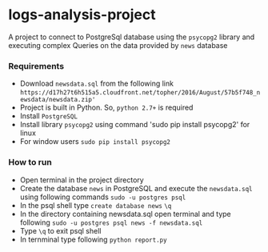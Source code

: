 # logs-analysis-project
A project to connect to PostgreSql database using the `psycopg2` library and executing complex Queries on the data provided
by `news` database
### Requirements
- Download `newsdata.sql` from the following link
`https://d17h27t6h515a5.cloudfront.net/topher/2016/August/57b5f748_newsdata/newsdata.zip'`
- Project is built in Python. So, `python 2.7+` is required
- Install `PostgreSQL`
- Install library `psycopg2` using command 'sudo pip install psycopg2' for linux
- For window users `sudo pip install psycopg2`

### How to run
- Open terminal in the project directory
- Create the database `news` in PostgreSQL and execute the `newsdata.sql` using following commands
`sudo -u postgres psql`
- In the psql shell type
`create database news`
`\q`
- In the directory containing newsdata.sql open terminal and type following
`sudo -u postgres psql news -f newsdata.sql`
- Type `\q` to exit psql shell
- In ternminal type following
`python report.py`